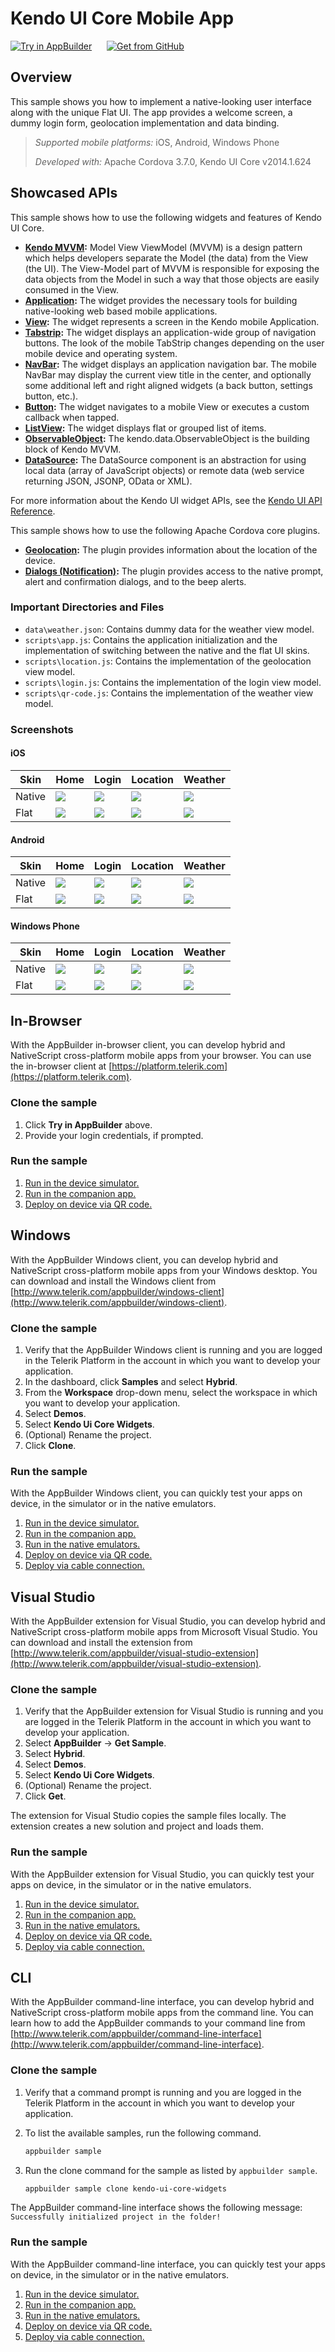 Kendo UI Core Mobile App
====================
<a href="https://platform.telerik.com/#appbuilder/clone/https%3A%2F%2Fgithub.com%2FIcenium%2Fsample-kendo-ui-core-widgets" target="_blank"><img src="http://docs.telerik.com/platform/appbuilder/sample-apps/images/try-in-appbuilder.png" alt="Try in AppBuilder" title="Try in AppBuilder" /></a>  <a href="https://github.com/Icenium/sample-kendo-ui-core-widgets" target="_blank"><img style="padding-left:20px" src="http://docs.telerik.com/platform/appbuilder/sample-apps/images/get-github.png" alt="Get from GitHub" title="Get from GitHub"></a>

## Overview

This sample shows you how to implement a native-looking user interface along with the unique Flat UI. The app provides a welcome screen, a dummy login form, geolocation implementation and data binding.

> *Supported mobile platforms:* iOS, Android, Windows Phone
>
> *Developed with:* Apache Cordova 3.7.0, Kendo UI Core v2014.1.624

## Showcased APIs

This sample shows how to use the following widgets and features of Kendo UI Core.

* **[Kendo MVVM][Kendo MVVM]:** Model View ViewModel (MVVM) is a design pattern which helps developers separate the Model (the data) from the View (the UI). The View-Model part of MVVM is responsible for exposing the data objects from the Model in such a way that those objects are easily consumed in the View.
* **[Application][Application]:** The widget provides the necessary tools for building native-looking web based mobile applications.
* **[View][View]:** The widget represents a screen in the Kendo mobile Application.
* **[Tabstrip][Tabstrip]:** The widget displays an application-wide group of navigation buttons. The look of the mobile TabStrip changes depending on the user mobile device and operating system.
* **[NavBar][NavBar]:** The widget displays an application navigation bar. The mobile NavBar may display the current view title in the center, and optionally some additional left and right aligned widgets (a back button, settings button, etc.).
* **[Button][Button]:** The widget navigates to a mobile View or executes a custom callback when tapped.
* **[ListView][ListView]:** The widget displays flat or grouped list of items.
* **[ObservableObject][ObservableObject]:** The kendo.data.ObservableObject is the building block of Kendo MVVM.
* **[DataSource][DataSource]:** The DataSource component is an abstraction for using local data (array of JavaScript objects) or remote data (web service returning JSON, JSONP, OData or XML). 

For more information about the Kendo UI widget APIs, see the [Kendo UI API Reference][Kendo UI API Reference].

This sample shows how to use the following Apache Cordova core plugins.

* **[Geolocation][Geolocation]:** The plugin provides information about the location of the device.
* **[Dialogs (Notification)][Dialogs (Notification)]:** The plugin provides access to the native prompt, alert and confirmation dialogs, and to the beep alerts.

### Important Directories and Files

* `data\weather.json`: Contains dummy data for the weather view model.
* `scripts\app.js`: Contains the application initialization and the implementation of switching between the native and the flat UI skins.
* `scripts\location.js`: Contains the implementation of the geolocation view model.
* `scripts\login.js`: Contains the implementation of the login view model.
* `scripts\qr-code.js`: Contains the implementation of the weather view model.

### Screenshots

#### iOS

Skin | Home | Login | Location | Weather
--- | --- | --- | --- | ---
Native | ![](screenshots/ios/native-home.png) | ![](screenshots/ios/native-login.png) | ![](screenshots/ios/native-location.png) | ![](screenshots/ios/native-weather.png)
Flat | ![](screenshots/ios/flat-home.png) | ![](screenshots/ios/flat-login.png) | ![](screenshots/ios/flat-location.png) | ![](screenshots/ios/flat-weather.png)

#### Android

Skin | Home | Login | Location | Weather
--- | --- | --- | --- | ---
Native | ![](screenshots/android/native-home.png) | ![](screenshots/android/native-login.png) | ![](screenshots/android/native-location.png) | ![](screenshots/android/native-weather.png)
Flat | ![](screenshots/android/flat-home.png) | ![](screenshots/android/flat-login.png) | ![](screenshots/android/flat-location.png) | ![](screenshots/android/flat-weather.png)

#### Windows Phone

Skin | Home | Login | Location | Weather
--- | --- | --- | --- | ---
Native | ![](screenshots/wp/native-home.png) | ![](screenshots/wp/native-login.png) | ![](screenshots/wp/native-location.png) | ![](screenshots/wp/native-weather.png)
Flat | ![](screenshots/wp/flat-home.png) | ![](screenshots/wp/flat-login.png) | ![](screenshots/wp/flat-location.png) | ![](screenshots/wp/flat-weather.png)

## In-Browser

With the AppBuilder in-browser client, you can develop hybrid and NativeScript cross-platform mobile apps from your browser. You can use the in-browser client at [https://platform.telerik.com](https://platform.telerik.com).

### Clone the sample

1. Click **Try in AppBuilder** above.
1. Provide your login credentials, if prompted.

### Run the sample

1. [Run in the device simulator.][device simulator]
1. [Run in the companion app.][companion]
1. [Deploy on device via QR code.][QR code]

## Windows

With the AppBuilder Windows client, you can develop hybrid and NativeScript cross-platform mobile apps from your Windows desktop. You can download and install the Windows client from [http://www.telerik.com/appbuilder/windows-client](http://www.telerik.com/appbuilder/windows-client).

### Clone the sample

1. Verify that the AppBuilder Windows client is running and you are logged in the Telerik Platform in the account in which you want to develop your application.
1. In the dashboard, click **Samples** and select **Hybrid**.
1. From the **Workspace** drop-down menu, select the workspace in which you want to develop your application.
1. Select **Demos**.
1. Select **Kendo Ui Core Widgets**.
1. (Optional) Rename the project.
1. Click **Clone**.

### Run the sample

With the AppBuilder Windows client, you can quickly test your apps on device, in the simulator or in the native emulators.

1. [Run in the device simulator.][device simulator]
1. [Run in the companion app.][companion]
1. [Run in the native emulators.][emulators]
1. [Deploy on device via QR code.][QR code]
1. [Deploy via cable connection.][USB deploy]

## Visual Studio

With the AppBuilder extension for Visual Studio, you can develop hybrid and NativeScript cross-platform mobile apps from Microsoft Visual Studio. You can download and install the extension from [http://www.telerik.com/appbuilder/visual-studio-extension](http://www.telerik.com/appbuilder/visual-studio-extension).

### Clone the sample

1. Verify that the AppBuilder extension for Visual Studio is running and you are logged in the Telerik Platform in the account in which you want to develop your application.
1. Select **AppBuilder** &#8594; **Get Sample**.
1. Select **Hybrid**.
1. Select **Demos**.
1. Select **Kendo Ui Core Widgets**.
1. (Optional) Rename the project.
1. Click **Get**.

The extension for Visual Studio copies the sample files locally. The extension creates a new solution and project and loads them.

### Run the sample

With the AppBuilder extension for Visual Studio, you can quickly test your apps on device, in the simulator or in the native emulators.

1. [Run in the device simulator.][device simulator]
1. [Run in the companion app.][companion]
1. [Run in the native emulators.][emulators]
1. [Deploy on device via QR code.][QR code]
1. [Deploy via cable connection.][USB deploy]

## CLI

With the AppBuilder command-line interface, you can develop hybrid and NativeScript cross-platform mobile apps from the command line. You can learn how to add the AppBuilder commands to your command line from [http://www.telerik.com/appbuilder/command-line-interface](http://www.telerik.com/appbuilder/command-line-interface).

### Clone the sample

1. Verify that a command prompt is running and you are logged in the Telerik Platform in the account in which you want to develop your application.
1. To list the available samples, run the following command.

	```bash
	appbuilder sample
	```
1. Run the clone command for the sample as listed by `appbuilder sample`.
	
	```bash
	appbuilder sample clone kendo-ui-core-widgets
	```

The AppBuilder command-line interface shows the following message: `Successfully initialized project in the folder!`

### Run the sample

With the AppBuilder command-line interface, you can quickly test your apps on device, in the simulator or in the native emulators.

1. [Run in the device simulator.][device simulator]
1. [Run in the companion app.][companion]
1. [Run in the native emulators.][emulators]
1. [Deploy on device via QR code.][QR code]
1. [Deploy via cable connection.][USB deploy]

[device simulator]: http://docs.telerik.com/platform/appbuilder/testing-your-app/running-apps-in-simulator/launch-simulator
[companion]: http://docs.telerik.com/platform/appbuilder/testing-your-app/running-on-devices/run-companion/using-appbuilder-companion-app
[QR code]: http://docs.telerik.com/platform/appbuilder/testing-your-app/running-on-devices/deploy-remote
[USB deploy]: http://docs.telerik.com/platform/appbuilder/testing-your-app/running-on-devices/running-on-connected-devices/deploy-connected
[emulators]: http://docs.telerik.com/platform/appbuilder/testing-your-app/running-in-emulators/native-emulators
[Kendo UI API Reference]: http://docs.telerik.com/kendo-ui/api/introduction
[Kendo MVVM]: http://docs.telerik.com/kendo-ui/framework/mvvm/overview
[Application]: http://docs.telerik.com/kendo-ui/mobile/application
[View]: http://docs.telerik.com/kendo-ui/api/javascript/mobile/ui/view
[Tabstrip]: http://docs.telerik.com/kendo-ui/api/javascript/mobile/ui/tabstrip
[NavBar]: http://docs.telerik.com/kendo-ui/api/javascript/mobile/ui/navbar
[Button]: http://docs.telerik.com/kendo-ui/api/javascript/mobile/ui/button
[ListView]: http://docs.telerik.com/kendo-ui/api/javascript/mobile/ui/listview
[ObservableObject]: http://docs.telerik.com/kendo-ui/api/javascript/data/observableobject
[DataSource]: http://docs.telerik.com/kendo-ui/framework/datasource/overview
[Geolocation]: https://github.com/apache/cordova-plugin-geolocation/blob/master/doc/index.md
[Dialogs (Notification)]: https://github.com/apache/cordova-plugin-dialogs/blob/master/doc/index.md